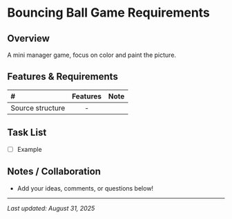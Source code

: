 # Bouncing Ball Game Requirements

## Overview
A mini manager game, focus on color and paint the picture.

## Features & Requirements
| # | Features | Note |
| :------- | :------: | -------: |
| Source structure | - | |


## Task List
- [ ] Example


## Notes / Collaboration
- Add your ideas, comments, or questions below!


---
*Last updated: August 31, 2025*
